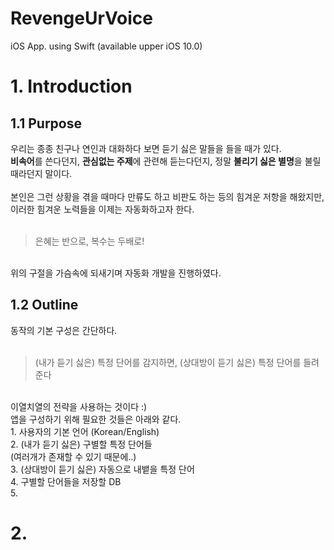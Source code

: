 # RevengeUrVoice
iOS App. using Swift
(available upper iOS 10.0)

# 1. Introduction
## 1.1 Purpose
우리는 종종 친구나 연인과 대화하다 보면 듣기 싫은 말들을 들을 때가 있다. <br>
**비속어**를 쓴다던지, **관심없는 주제**에 관련해 듣는다던지, 정말 **불리기 싫은 별명**을 불릴 때라던지 말이다. <br><br>
본인은 그런 상황을 겪을 때마다 만류도 하고 비판도 하는 등의 힘겨운 저항을 해왔지만, 이러한 힘겨운 노력들을 이제는 자동화하고자 한다. <br><br>

> 은혜는 반으로, 복수는 두배로! <br>
<br>
위의 구절을 가슴속에 되새기며 자동화 개발을 진행하였다. <br>

## 1.2 Outline
동작의 기본 구성은 간단하다.<br><br>

> (내가 듣기 싫은) 특정 단어를 감지하면, (상대방이 듣기 싫은) 특정 단어를 들려준다 <br>
<br>
이열치열의 전략을 사용하는 것이다 :) <br>
앱을 구성하기 위해 필요한 것들은 아래와 같다. <br>
1. 사용자의 기본 언어 (Korean/English)<br>
2. (내가 듣기 싫은) 구별할 특정 단어들 <br> (여러개가 존재할 수 있기 때문에..)<br>
3. (상대방이 듣기 싫은) 자동으로 내뱉을 특정 단어<br>
4. 구별할 단어들을 저장할 DB<br>
5. 


# 2. 
